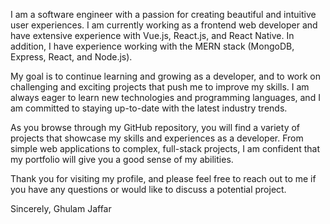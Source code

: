 I am a software engineer with a passion for creating beautiful and intuitive user experiences. I am currently working as a frontend web developer and have extensive experience with Vue.js, React.js, and React Native. In addition, I have experience working with the MERN stack (MongoDB, Express, React, and Node.js).

My goal is to continue learning and growing as a developer, and to work on challenging and exciting projects that push me to improve my skills. I am always eager to learn new technologies and programming languages, and I am committed to staying up-to-date with the latest industry trends.

As you browse through my GitHub repository, you will find a variety of projects that showcase my skills and experiences as a developer. From simple web applications to complex, full-stack projects, I am confident that my portfolio will give you a good sense of my abilities.

Thank you for visiting my profile, and please feel free to reach out to me if you have any questions or would like to discuss a potential project.

Sincerely,
Ghulam Jaffar
